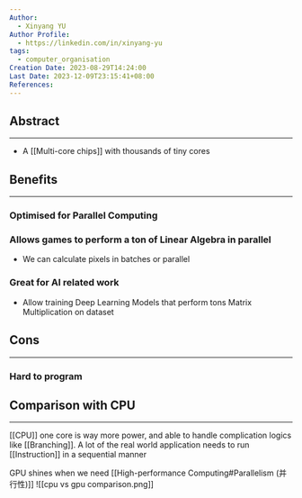 ```yaml
---
Author:
  - Xinyang YU
Author Profile:
  - https://linkedin.com/in/xinyang-yu
tags:
  - computer_organisation
Creation Date: 2023-08-29T14:24:00
Last Date: 2023-12-09T23:15:41+08:00
References: 
---
```

## Abstract
---
- A [[Multi-core chips]] with thousands of tiny cores


## Benefits
---
### Optimised for Parallel Computing
### Allows games to perform a ton of Linear Algebra in parallel
- We can calculate pixels in batches or parallel 
### Great for AI related work
- Allow training Deep Learning Models that perform tons Matrix Multiplication on dataset

## Cons
---
### Hard to program

## Comparison with CPU
---
[[CPU]] one core is way more power, and able to handle complication logics like [[Branching]]. A lot of the real world application needs to run [[Instruction]] in a sequential manner

GPU shines when we need [[High-performance Computing#Parallelism (并行性)]]
![[cpu vs gpu comparison.png]]



